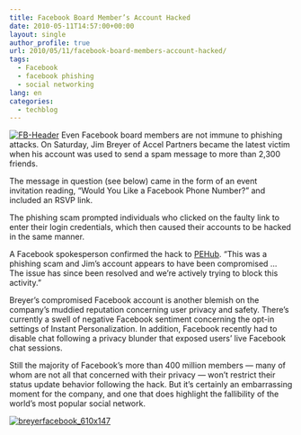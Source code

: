 ```yaml
---
title: Facebook Board Member’s Account Hacked
date: 2010-05-11T14:57:00+00:00
layout: single
author_profile: true
url: 2010/05/11/facebook-board-members-account-hacked/
tags:
  - Facebook
  - facebook phishing
  - social networking
lang: en
categories: 
  - techblog
---
```

[![FB-Header](http://lh3.ggpht.com/_vaUVXcmC3OI/S-lpKJEdNUI/AAAAAAAACI4/va5zL9Qd5Vs/FB-Header_thumb%5B1%5D.jpg?imgmax=800 "FB-Header")](http://lh4.ggpht.com/_vaUVXcmC3OI/S-lpH0eL9XI/AAAAAAAACI0/qwwOH7BjXIc/s1600-h/FB-Header%5B3%5D.jpg) Even Facebook board members are not immune to phishing attacks. On Saturday, Jim Breyer of Accel Partners became the latest victim when his account was used to send a spam message to more than 2,300 friends. 

The message in question (see below) came in the form of an event invitation reading, “Would You Like a Facebook Phone Number?” and included an RSVP link. 

The phishing scam prompted individuals who clicked on the faulty link to enter their login credentials, which then caused their accounts to be hacked in the same manner. 

A Facebook spokesperson confirmed the hack to [PEHub](http://www.pehub.com/71201/facebook-loses-face-board-member%E2%80%99s-account-is-breached/). “This was a phishing scam and Jim’s account appears to have been compromised … The issue has since been resolved and we’re actively trying to block this activity.” 

Breyer’s compromised Facebook account is another blemish on the company’s muddied reputation concerning user privacy and safety. There’s currently a swell of negative Facebook sentiment concerning the opt-in settings of Instant Personalization. In addition, Facebook recently had to disable chat following a privacy blunder that exposed users’ live Facebook chat sessions. 

Still the majority of Facebook’s more than 400 million members — many of whom are not all that concerned with their privacy — won’t restrict their status update behavior following the hack. But it’s certainly an embarrassing moment for the company, and one that does highlight the fallibility of the world’s most popular social network.</p> 

[![breyerfacebook_610x147](http://lh6.ggpht.com/_vaUVXcmC3OI/S-lpOem_BgI/AAAAAAAACJA/6QQICV6iBAw/breyerfacebook_610x147_thumb%5B3%5D.png?imgmax=800 "breyerfacebook_610x147")](http://lh3.ggpht.com/_vaUVXcmC3OI/S-lpMKVRzKI/AAAAAAAACI8/Nn7oLwtdBCU/s1600-h/breyerfacebook_610x147%5B5%5D.png)